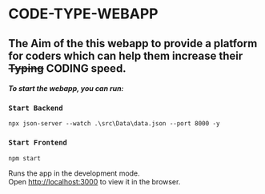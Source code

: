 # CODE-TYPE-WEBAPP

## The Aim of the this webapp to provide a platform for coders which can help them increase their <strike>Typing</strike> CODING speed.

#### _To start the webapp, you can run:_

### `Start Backend`
```console
npx json-server --watch .\src\Data\data.json --port 8000 -y
```
### `Start Frontend`
```console
npm start
```
Runs the app in the development mode.\
Open [http://localhost:3000](http://localhost:3000) to view it in the browser.
